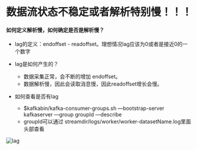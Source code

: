 














# 数据流状态不稳定或者解析特别慢！！！






#### 如何定义解析慢，如何确定是否是解析慢？
+ lag的定义：endoffset - readoffset。理想情况lag应该为0或者是接近0的一个数字

+ lag是如何产生的？

  + 数据采集正常，会不断的增加 endoffset。
  + 数据解析慢，因此会读取消息慢，因此readoffset增长会慢。

+ 如何查看是否有lag

  + $kafkabin/kafka-consumer-groups.sh —bootstrap-server kafkaserver —group groupId —describe
  + groupId可以通过 streamdir/logs/worker/worker-datasetName.log里面头部查看


![lag](https://github.com/yinchuanwang/sharplookQA/blob/master/groupdetails.png)
